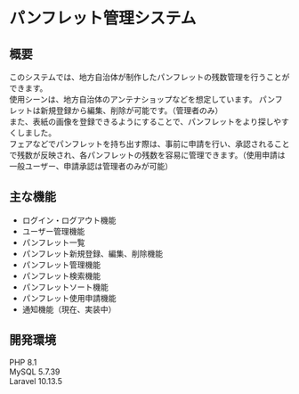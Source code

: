 # パンフレット管理システム
## 概要
このシステムでは、地方自治体が制作したパンフレットの残数管理を行うことができます。  
使用シーンは、地方自治体のアンテナショップなどを想定しています。
パンフレットは新規登録から編集、削除が可能です。（管理者のみ）  
また、表紙の画像を登録できるようにすることで、パンフレットをより探しやすくしました。   
フェアなどでパンフレットを持ち出す際は、事前に申請を行い、承認されることで残数が反映され、各パンフレットの残数を容易に管理できます。（使用申請は一般ユーザー、申請承認は管理者のみが可能）  

## 主な機能
* ログイン・ログアウト機能
* ユーザー管理機能
* パンフレット一覧
* パンフレット新規登録、編集、削除機能
* パンフレット管理機能
* パンフレット検索機能
* パンフレットソート機能
* パンフレット使用申請機能
* 通知機能（現在、実装中）

## 開発環境
PHP 8.1  
MySQL 5.7.39  
Laravel 10.13.5  
